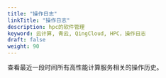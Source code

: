 ```yaml
---
title: "操作日志"
linkTitle: "操作日志"
description: hpc的软件管理
keyword: 云计算, 青云, QingCloud, HPC，操作日志
draft: false
weight: 90
---
```


查看最近一段时间所有高性能计算服务相关的操作历史。




